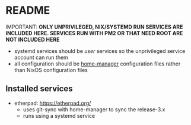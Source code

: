 # README

IMPORTANT: **ONLY UNPRIVILEGED, NIX/SYSTEMD RUN SERVICES ARE INCLUDED HERE.
SERVICES RUN WITH PM2 OR THAT NEED ROOT ARE NOT INCLUDED HERE**

- systemd services should be *user* services so the unprivileged service account
  can run them
- all configuration should be [home-manager](https://github.com/nix-community/home-manager)
  configuration files rather than NixOS configuration files

## Installed services

<!-- spell-checker:words etherpad -->
- etherpad: <https://etherpad.org/>
  - uses git-sync with home-manager to sync the release-3.x
  - runs using a systemd service
